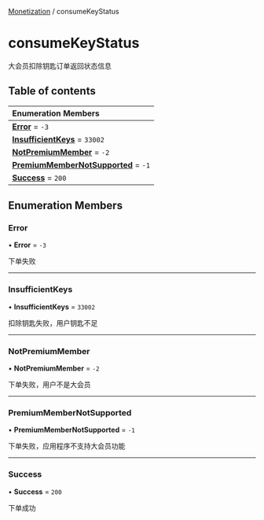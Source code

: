 [Monetization](../groups/Core.Monetization.md) / consumeKeyStatus

# consumeKeyStatus <Badge type="tip" text="Enumeration" /> <Score text="consumeKeyStatus" />

大会员扣除钥匙订单返回状态信息

## Table of contents

| Enumeration Members |
| :-----|
| **[Error](mw.consumeKeyStatus.md#error)** = ``-3`` <br> |
| **[InsufficientKeys](mw.consumeKeyStatus.md#insufficientkeys)** = ``33002`` <br> |
| **[NotPremiumMember](mw.consumeKeyStatus.md#notpremiummember)** = ``-2`` <br> |
| **[PremiumMemberNotSupported](mw.consumeKeyStatus.md#premiummembernotsupported)** = ``-1`` <br> |
| **[Success](mw.consumeKeyStatus.md#success)** = ``200`` <br> |

## Enumeration Members

### Error <Score text="Error" /> 

• **Error** = ``-3``

下单失败

___

### InsufficientKeys <Score text="InsufficientKeys" /> 

• **InsufficientKeys** = ``33002``

扣除钥匙失败，用户钥匙不足

___

### NotPremiumMember <Score text="NotPremiumMember" /> 

• **NotPremiumMember** = ``-2``

下单失败，用户不是大会员

___

### PremiumMemberNotSupported <Score text="PremiumMemberNotSupported" /> 

• **PremiumMemberNotSupported** = ``-1``

下单失败，应用程序不支持大会员功能

___

### Success <Score text="Success" /> 

• **Success** = ``200``

下单成功
